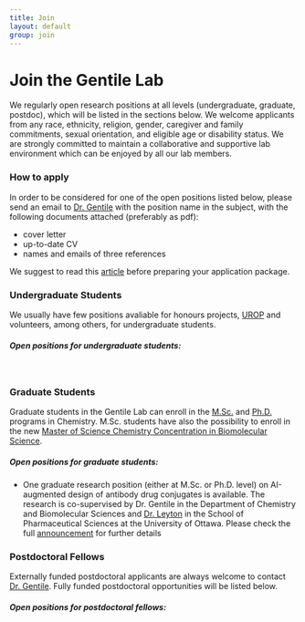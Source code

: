 ```yaml
---
title: Join
layout: default
group: join
---
```


# Join the Gentile Lab
We regularly open research positions at all levels (undergraduate, graduate, postdoc), which will be listed in the sections below. We welcome applicants from any race, ethnicity, religion, gender, caregiver and family commitments, sexual orientation, and eligible age or disability status. We are strongly committed to maintain a collaborative and supportive lab environment which can be enjoyed by all our lab members.

### How to apply
In order to be considered for one of the open positions listed below, please send an email to [Dr. Gentile](https://gentile-lab.github.io/contact/) with the position name in the subject, with the following documents attached (preferably as pdf):

- cover letter
- up-to-date CV
- names and emails of three references

We suggest to read this [article](https://www.nature.com/articles/d41586-023-00786-8) before preparing your application package.

###  Undergraduate Students
We usually have few positions avaliable for honours projects, [UROP](https://www.uottawa.ca/research-innovation/sites/g/files/bhrskd326/files/2022-08/IREX%20Guidelines%20-%20UROP%202022-23_2.pdf) and volunteers, among others, for undergraduate students.

##### Open positions for undergraduate students:

<br>

### Graduate Students
Graduate students in the Gentile Lab can enroll in the [M.Sc.](https://catalogue.uottawa.ca/en/graduate/master-science-chemistry/) and [Ph.D.](https://catalogue.uottawa.ca/en/graduate/doctorate-philosophy-chemistry/)  programs in Chemistry. M.Sc. students have also the possibility to enroll in the new [Master of Science Chemistry Concentration in Biomolecular Science](https://catalogue.uottawa.ca/en/graduate/master-science-chemistry-concentration-biomolecular-science).

<h5><a id="grad-pos">Open positions for graduate students:</a></h5>

- One graduate research position (either at M.Sc. or Ph.D. level) on AI-augmented design of antibody drug conjugates is available. The research is co-supervised by Dr. Gentile in the Department of Chemistry and Biomolecular Sciences and [Dr. Leyton](https://scholar.google.com/citations?user=ggmSpcIAAAAJ&hl=en) in the School of Pharmaceutical Sciences at the University of Ottawa. Please check the full [announcement](https://www.uottawa.ca/faculty-medicine/sites/g/files/bhrskd401/files/2023-07/Offer_AI_ADC_English%20(002).pdf) for further details<br>

### Postdoctoral Fellows
Externally funded postdoctoral applicants are always welcome to contact [Dr. Gentile](https://gentile-lab.github.io/contact/). Fully funded postdoctoral opportunities will be listed below.

##### Open positions for postdoctoral fellows:

<br>

